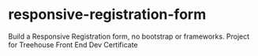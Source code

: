 # responsive-registration-form
Build a Responsive Registration form, no bootstrap or frameworks.
Project for Treehouse Front End Dev Certificate
